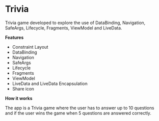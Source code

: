 # Trivia
Trivia game developed to explore the use of DataBinding, Navigation, SafeArgs, Lifecycle, Fragments, ViewModel and LiveData.

**Features**

- Constraint Layout
- DataBinding
- Navigation
- SafeArgs
- Lifecycle
- Fragments
- ViewModel
- LiveData and LiveData Encapsulation
- Share icon

**How it works**

The app is a Trivia game where the user has to answer up to 10 questions and if the user wins the game when 5 questions are answered correctly.
